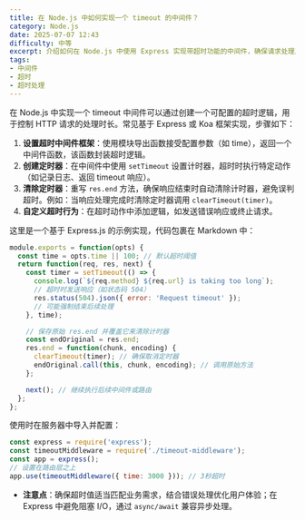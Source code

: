 ```yaml
---
title: 在 Node.js 中如何实现一个 timeout 的中间件？
category: Node.js
date: 2025-07-07 12:43
difficulty: 中等
excerpt: 介绍如何在 Node.js 中使用 Express 实现带超时功能的中间件，确保请求处理及时响应。
tags:
- 中间件
- 超时
- 超时处理
---
```

在 Node.js 中实现一个 timeout 中间件可以通过创建一个可配置的超时逻辑，用于控制 HTTP 请求的处理时长。常见基于 Express 或 Koa 框架实现，步骤如下：  
1. **设置超时中间件框架**：使用模块导出函数接受配置参数（如 time），返回一个中间件函数，该函数封装超时逻辑。  
2. **创建定时器**：在中间件中使用 `setTimeout` 设置计时器，超时时执行特定动作（如记录日志、返回 timeout 响应）。  
3. **清除定时器**：重写 `res.end` 方法，确保响应结束时自动清除计时器，避免误判超时。例如：当响应处理完成时清除定时器调用 `clearTimeout(timer)`。  
4. **自定义超时行为**：在超时动作中添加逻辑，如发送错误响应或终止请求。  

这里是一个基于 Express.js 的示例实现，代码包裹在 Markdown 中：  
```javascript
module.exports = function(opts) {
  const time = opts.time || 100; // 默认超时阈值
  return function(req, res, next) {
    const timer = setTimeout(() => {
      console.log(`${req.method} ${req.url} is taking too long`);
      // 超时时发送响应（如状态码 504）
      res.status(504).json({ error: 'Request timeout' });
      // 可能强制结束后续处理
    }, time);

    // 保存原始 res.end 并覆盖它来清除计时器
    const endOriginal = res.end;
    res.end = function(chunk, encoding) {
      clearTimeout(timer); // 确保取消定时器
      endOriginal.call(this, chunk, encoding); // 调用原始方法
    };

    next(); // 继续执行后续中间件或路由
  };
};
```  
使用时在服务器中导入并配置：  
```javascript
const express = require('express');
const timeoutMiddleware = require('./timeout-middleware');
const app = express();
// 设置在路由层之上
app.use(timeoutMiddleware({ time: 3000 })); // 3秒超时
```  

- **注意点**：确保超时值适当匹配业务需求，结合错误处理优化用户体验；在 Express 中避免阻塞 I/O，通过 `async/await` 兼容异步处理。

